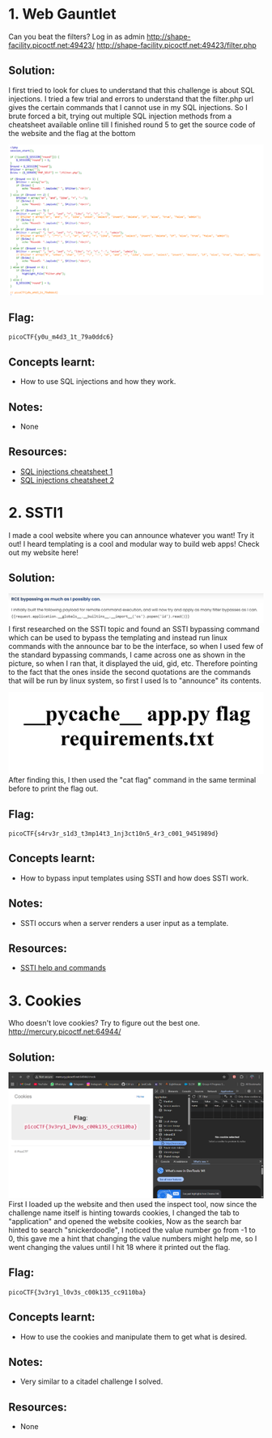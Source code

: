 # 1. Web Gauntlet

Can you beat the filters?
Log in as admin http://shape-facility.picoctf.net:49423/  http://shape-facility.picoctf.net:49423/filter.php

## Solution:

I first tried to look for clues to understand that this challenge is about SQL injections. I tried a few trial and errors to understand that the filter.php url gives the certain commands that I cannot use in my SQL injections. So I brute forced a bit, trying out multiple SQL injection methods from a cheatsheet available online till I finished round 5 to get the source code of the website and the flag at the bottom

![alt text](image-6.png)

## Flag:

```
picoCTF{y0u_m4d3_1t_79a0ddc6}
```

## Concepts learnt:

- How to use SQL injections and how they work.

## Notes:

- None

## Resources:

- [SQL injections cheatsheet 1](https://github.com/payloadbox/sql-injection-payload-list)
- [SQL injections cheatsheet 2](https://portswigger.net/web-security/sql-injection/cheat-sheet)


# 2. SSTI1

I made a cool website where you can announce whatever you want! Try it out!
I heard templating is a cool and modular way to build web apps! Check out my website here!

## Solution:

![alt text](image-7.png)
I first researched on the SSTI topic and found an SSTI bypassing command which can be used to bypass the templating and instead run linux commands with the announce bar to be the interface, so when I used few of the standard bypassing commands, I came across one as shown in the picture, so when I ran that, it displayed the uid, gid, etc. Therefore pointing to the fact that the ones inside the second quotations are the commands that will be run by linux system, so first I used ls to "announce" its contents.

![alt text](image-8.png)
After finding this, I then used the "cat flag" command in the same terminal before to print the flag out.

## Flag:

```
picoCTF{s4rv3r_s1d3_t3mp14t3_1nj3ct10n5_4r3_c001_9451989d}
```

## Concepts learnt:

- How to bypass input templates using SSTI and how does SSTI work. 

## Notes:

- SSTI occurs when a server renders a user input as a template.

## Resources:

- [SSTI help and commands](https://onsecurity.io/article/server-side-template-injection-with-jinja2/)


# 3. Cookies

Who doesn't love cookies? Try to figure out the best one. http://mercury.picoctf.net:64944/

## Solution:
![Cookie](image-9.png)
First I loaded up the website and then used the inspect tool, now since the challenge name itself is hinting towards cookies, I changed the tab to "application" and opened the website cookies, Now as the search bar hinted to search "snickerdoodle", I noticed the value number go from -1 to 0, this gave me a hint that changing the value numbers might help me, so I went changing the values until I hit 18 where it printed out the flag.  

## Flag:

```
picoCTF{3v3ry1_l0v3s_c00k135_cc9110ba}
```

## Concepts learnt:

- How to use the cookies and manipulate them to get what is desired.

## Notes:

- Very similar to a citadel challenge I solved.

## Resources:

- None

